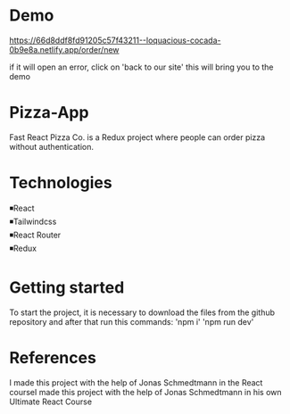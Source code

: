# Demo
https://66d8ddf8fd91205c57f43211--loquacious-cocada-0b9e8a.netlify.app/order/new

if it will open an error, click on 'back to our site' this will bring you to the demo

# Pizza-App

Fast React Pizza Co. is a Redux project where people can order pizza without authentication.

# Technologies

◾React </br>
◾Tailwindcss </br>
◾React Router </br>
◾Redux 

# Getting started 

To start the project, it is necessary to download the files from the github repository and after that run this commands:
'npm i'
'npm run dev'

# References

I made this project with the help of Jonas Schmedtmann in the React courseI made this project with the help of Jonas Schmedtmann in his own Ultimate React Course
